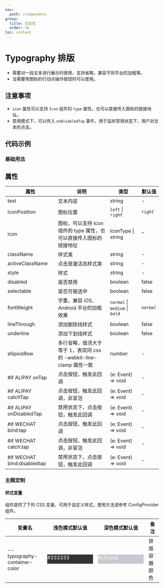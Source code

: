 ```yaml
---
nav:
  path: /components
group:
  title: 实验性
  order: 16
toc: content
---
```


# Typography 排版

- 需要对一段文本进行展示时使用，支持省略，兼容不同平台的加粗等。
- 当需要带图标的行动点操作按钮时可以使用。

## 注意事项

- `icon` 属性可以支持 `Icon` 组件的 `type` 属性，也可以直接传入图标的链接地址。
- 禁用模式下，可以传入 `onDisabledTap` 事件，用于监听禁用状态下，用户对文本的点击。

## 代码示例

### 基础用法

<code src='../../demo/pages/Typography/index'></code>

## 属性

| 属性                        | 说明                                                                | 类型                           | 默认值   |
| --------------------------- | ------------------------------------------------------------------- | ------------------------------ | -------- |
| text                        | 文本内容                                                            | string                         | -        |
| iconPosition                | 图标位置                                                            | `left` \| `right`              | `right`  |
| icon                        | 图标，可以支持 Icon 组件的 type 属性，也可以直接传入图标的链接地址  | IconType \| string             | ''       |
| className                   | 样式类                                                              | string                         | -        |
| activeClassName             | 点击是激活态样式类                                                  | string                         | -        |
| style                       | 样式                                                                | string                         | -        |
| disabled                    | 是否禁用                                                            | boolean                        | false    |
| selectable                  | 是否可被选中                                                        | boolean                        | false    |
| fontWeight                  | 字重，兼容 iOS、Android 平台的加粗效果                              | `normal` \| `medium` \| `bold` | `normal` |
| lineThrough                 | 添加删除线样式                                                      | boolean                        | false    |
| underline                   | 添加下划线样式                                                      | boolean                        | false    |
| ellipsisRow                 | 多行省略，值须大于等于 1，表现同 css 的 -webkit-line-clamp 属性一致 | number                         | -        |
| #if ALIPAY onTap            | 点击按钮，触发此回调                                                | (e: Event) => void             | -        |
| #if ALIPAY catchTap         | 点击按钮，触发此回调，非冒泡                                        | (e: Event) => void             | -        |
| #if ALIPAY onDisabledTap    | 禁用状态下，点击按钮，触发此回调                                    | (e: Event) => void             | -        |
| #if WECHAT bind:tap         | 点击按钮，触发此回调                                                | (e: Event) => void             | -        |
| #if WECHAT catch:tap        | 点击按钮，触发此回调，非冒泡                                        | (e: Event) => void             | -        |
| #if WECHAT bind:disabledtap | 禁用状态下，点击按钮，触发此回调                                    | (e: Event) => void             | -        |

### 主题定制

#### 样式变量

组件提供了下列 CSS 变量，可用于自定义样式，使用方法请参考 ConfigProvider 组件。

| 变量名                       | 浅色模式默认值                                                                                    | 深色模式默认值                                                                                    | 备注         |
| ---------------------------- | ------------------------------------------------------------------------------------------------- | ------------------------------------------------------------------------------------------------- | ------------ |
| --typography-container-color | <div style="width: 150px; height: 30px; background-color: #333333; color: #ffffff;">#333333</div> | <div style="width: 150px; height: 30px; background-color: #c5cad1; color: #ffffff;">#c5cad1</div> | 排版容器颜色 |
